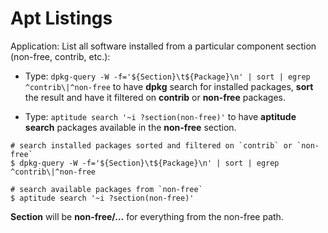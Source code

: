 # Apt Listings

Application: List all software installed from a particular component section (non-free, contrib, etc.):

- Type: `dpkg-query -W -f='${Section}\t${Package}\n' | sort | egrep ^contrib\|^non-free` to have **dpkg** search for installed packages, **sort** the result and have it filtered on **contrib** or **non-free** packages.

- Type: `aptitude search '~i ?section(non-free)'` to have **aptitude search** packages available in the **non-free** section.

```shell
# search installed packages sorted and filtered on `contrib` or `non-free`
$ dpkg-query -W -f='${Section}\t${Package}\n' | sort | egrep ^contrib\|^non-free

# search available packages from `non-free`
$ aptitude search '~i ?section(non-free)'
```

**Section** will be **non-free/...** for everything from the non-free path.
